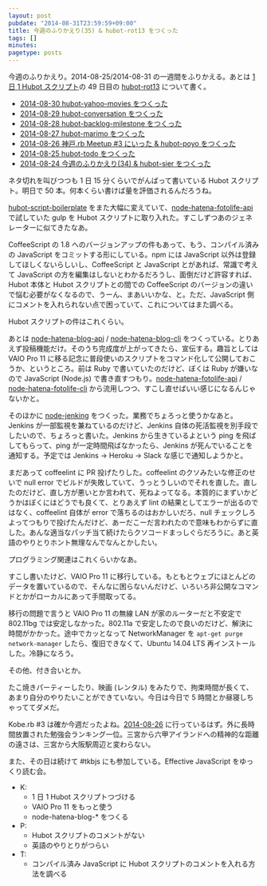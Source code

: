 ```yaml
---
layout: post
pubdate: "2014-08-31T23:59:59+09:00"
title: 今週のふりかえり(35) & hubot-rot13 をつくった
tags: []
minutes:
pagetype: posts
---
```

今週のふりかえり。2014-08-25/2014-08-31 の一週間をふりかえる。あとは [1 日 1 Hubot スクリプト][hubot-script-per-day]の 49 日目の [hubot-rot13][gh:bouzuya/hubot-rot13] について書く。

- [2014-08-30 hubot-yahoo-movies をつくった][2014-08-30]
- [2014-08-29 hubot-conversation をつくった][2014-08-29]
- [2014-08-28 hubot-backlog-milestone をつくった][2014-08-28]
- [2014-08-27 hubot-marimo をつくった][2014-08-27]
- [2014-08-26 神戸.rb Meetup #3 にいった & hubot-poyo をつくった][2014-08-26]
- [2014-08-25 hubot-todo をつくった][2014-08-25]
- [2014-08-24 今週のふりかえり(34) & hubot-sier をつくった][2014-08-24]

ネタ切れを叫びつつも 1 日 15 分くらいでがんばって書いている Hubot スクリプト。明日で 50 本。何本くらい書けば量を評価されるんだろうね。

[hubot-script-boilerplate][gh:bouzuya/hubot-script-boilerplate] をまた大幅に変えていて、[node-hatena-fotolife-api][gh:bouzuya/node-hatena-fotolife-api] で試していた gulp を Hubot スクリプトに取り入れた。すこしずつあのジェネレーターに似てきたなあ。

CoffeeScript の 1.8 へのバージョンアップの件もあって、もう、コンパイル済みの JavaScript をコミットする形にしている。npm には JavaScript 以外は登録してほしくないらしいし、CoffeeScript と JavaScript とがあれば、常識で考えて JavaScript の方を編集はしないとわかるだろうし、面倒だけど許容すれば、Hubot 本体と Hubot スクリプトとの間での CoffeeScript のバージョンの違いで悩む必要がなくなるので、うーん、まあいいかな、と。ただ、JavaScript 側にコメントを入れられない点で困っていて、これについてはまた調べる。

Hubot スクリプトの件はこれくらい。

あとは [node-hatena-blog-api][gh:bouzuya/node-hatena-blog-api] / [node-hatena-blog-cli][gh:bouzuya/node-hatena-blog-cli] をつくっている。とりあえず投稿機能だけ。そのうち完成度が上がってきたら、宣伝する。趣旨としては VAIO Pro 11 に移る記念に普段使いのスクリプトをコマンド化して公開しておこうか、というところ。前は Ruby で書いていたのだけど、ぼくは Ruby が嫌いなので JavaScript (Node.js) で書き直すつもり。[node-hatena-fotolife-api][gh:bouzuya/node-hatena-fotolife-api] / [node-hatena-fotolife-cli][gh:bouzuya/node-hatena-fotolife-cli] から流用しつつ、すこし直せばいい感じになるんじゃないかと。

そのほかに [node-jenking][gh:bouzuya/node-jenking] をつくった。業務でちょろっと使うかなあと。Jenkins が一部監視を兼ねているのだけど、Jenkins 自体の死活監視を別手段でしたいので、ちょろっと書いた。Jenkins から生きているよという ping を飛ばしてもらって、ping が一定時間飛ばなかったら、Jenkins が死んでいることを通知する。予定では Jenkins -> Heroku -> Slack な感じで通知しようかと。

まだあって coffeelint に PR 投げたりした。coffeelint のクソみたいな修正のせいで null error でビルドが失敗していて、うっとうしいのでそれを直した。直したのだけど、直し方が悪いとか言われて、死ねよってなる。本質的にまずいかどうかはぼくにはどうでも良くて、とりあえず lint の結果としてエラーが出るのではなく、coffeelint 自体が error で落ちるのはおかしいだろ、null チェックしろよってつもりで投げたんだけど、あーだこーだ言われたので意味もわからずに直した。あんな適当なパッチ当て続けたらクソコードまっしぐらだろうに。あと英語のやりとりホント無理なんでなんとかしたい。

プログラミング関連はこれくらいかなあ。

すこし書いたけど、VAIO Pro 11 に移行している。もともとウェブにほとんどのデータを置いているので、そんなに困らないんだけど、いろいろ非公開なコマンドとかがローカルにあって手間取ってる。

移行の問題で言うと VAIO Pro 11 の無線 LAN が家のルーターだと不安定で 802.11bg では安定しなかった。802.11a で安定したので良いのだけど、解決に時間がかかった。途中でカッとなって NetworkManager を `apt-get purge network-manager` したら、復旧できなくて、Ubuntu 14.04 LTS 再インストールした。冷静になろう。

その他、付き合いとか。

たこ焼きパーティーしたり、映画 (レンタル) をみたりで、拘束時間が長くて、あまり自分のやりたいことができていない。今日は今日で 5 時間とか昼寝しちゃっててダメだ。

Kobe.rb #3 は確か今週だったよね。[2014-08-26][] に行っているはず。外に長時間放置された勉強会ランキング一位。三宮から六甲アイランドへの精神的な距離の遠さは、三宮から大阪駅周辺と変わらない。

また、その日は続けて #tkbjs にも参加している。Effective JavaScript をゆっくり読む会。

- K:
  - 1 日 1 Hubot スクリプトつづける
  - VAIO Pro 11 をもっと使う
  - node-hatena-blog-* をつくる
- P:
  - Hubot スクリプトのコメントがない
  - 英語のやりとりがつらい
- T:
  - コンパイル済み JavaScript に Hubot スクリプトのコメントを入れる方法を調べる

[2014-08-30]: http://blog.bouzuya.net/2014/08/30/
[2014-08-29]: http://blog.bouzuya.net/2014/08/29/
[2014-08-28]: http://blog.bouzuya.net/2014/08/28/
[2014-08-27]: http://blog.bouzuya.net/2014/08/27/
[2014-08-26]: http://blog.bouzuya.net/2014/08/26/
[2014-08-25]: http://blog.bouzuya.net/2014/08/25/
[2014-08-24]: http://blog.bouzuya.net/2014/08/24/
[gh:bouzuya/hubot-rot13]: https://github.com/bouzuya/hubot-rot13
[gh:bouzuya/hubot-script-boilerplate]: https://github.com/bouzuya/hubot-script-boilerplate
[gh:bouzuya/node-hatena-blog-api]: https://github.com/bouzuya/node-hatena-blog-api
[gh:bouzuya/node-hatena-blog-cli]: https://github.com/bouzuya/node-hatena-blog-cli
[gh:bouzuya/node-hatena-fotolife-api]: https://github.com/bouzuya/node-hatena-fotolife-api
[gh:bouzuya/node-hatena-fotolife-cli]: https://github.com/bouzuya/node-hatena-fotolife-cli
[gh:bouzuya/node-jenking]: https://github.com/bouzuya/node-jenking
[hubot-script-per-day]: http://blog.bouzuya.net/posts?tags=hubot-script-per-day
